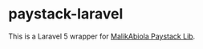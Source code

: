 # paystack-laravel

This is a Laravel 5 wrapper for [MalikAbiola Paystack Lib](https://github.com/MalikAbiola/paystack-php-lib).
